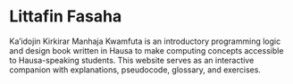 # Littafin Fasaha
Ka’idojin Kirkirar Manhaja Kwamfuta is an introductory programming logic and design book written in Hausa to make computing concepts accessible to Hausa-speaking students. This website serves as an interactive companion with explanations, pseudocode, glossary, and exercises.
